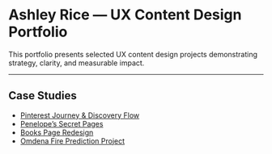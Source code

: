 # Ashley Rice — UX Content Design Portfolio

This portfolio presents selected UX content design projects demonstrating strategy, clarity, and measurable impact.

---

## Case Studies

- [Pinterest Journey & Discovery Flow](./pinterest-journey.md)
- [Penelope’s Secret Pages](./penelopes-secret-pages.md)
- [Books Page Redesign](./books-page-redesign.md)
- [Omdena Fire Prediction Project](./omdena-fire-prediction.md)
